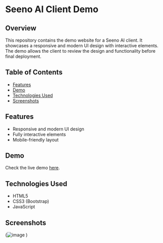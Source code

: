 # Seeno AI Client Demo

## Overview

This repository contains the demo website for a Seeno AI client. It showcases a responsive and modern UI design with interactive elements. The demo allows the client to review the design and functionality before final deployment.

## Table of Contents
- [Features](#features)
- [Demo](#demo)
- [Technologies Used](#technologies-used)
- [Screenshots](#screenshots)

## Features
- Responsive and modern UI design
- Fully interactive elements
- Mobile-friendly layout

## Demo
Check the live demo [here](https://rabumaabraham.github.io/SeenoAI-Client1-Demo/).

## Technologies Used
- HTML5
- CSS3 (Bootstrap)
- JavaScript


## Screenshots
(![image](https://github.com/user-attachments/assets/4d6aded6-666a-489c-a609-341a8f7f75a2)
)
